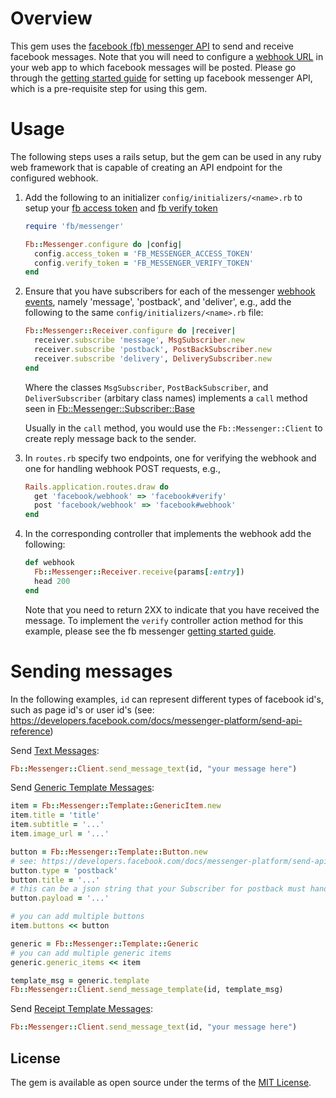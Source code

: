 # Overview

This gem uses the [facebook (fb) messenger API](https://developers.facebook.com/docs/messenger-platform/send-api-reference) to send and receive facebook messages. Note that you will need to configure a [webhook URL](https://developers.facebook.com/docs/messenger-platform/webhook-reference) in your web app to which facebook messages will be posted. Please go through the [getting started guide](https://developers.facebook.com/docs/messenger-platform/quickstart) for setting up facebook messenger API, which is a pre-requisite step for using this gem.

# Usage

The following steps uses a rails setup, but the gem can be used in any ruby web framework that is capable of creating an API endpoint for the configured webhook.

1. Add the following to an initializer `config/initializers/<name>.rb` to setup your [fb access token](https://developers.facebook.com/docs/messenger-platform/quickstart) and [fb verify token](https://developers.facebook.com/docs/messenger-platform/quickstart)
   ```ruby
   require 'fb/messenger'
   
   Fb::Messenger.configure do |config|
     config.access_token = 'FB_MESSENGER_ACCESS_TOKEN'
     config.verify_token = 'FB_MESSENGER_VERIFY_TOKEN'
   end
   ```

2. Ensure that you have subscribers for each of the messenger [webhook events](https://developers.facebook.com/docs/messenger-platform/webhook-reference), namely 'message', 'postback', and 'deliver', e.g., add the following to the same `config/initializers/<name>.rb` file:
   ```ruby
   Fb::Messenger::Receiver.configure do |receiver|
     receiver.subscribe 'message', MsgSubscriber.new
     receiver.subscribe 'postback', PostBackSubscriber.new
     receiver.subscribe 'delivery', DeliverySubscriber.new
   end
   ```
   
   Where the classes `MsgSubscriber`, `PostBackSubscriber`, and `DeliverSubscriber` (arbitary class names) implements a `call` method seen in [Fb::Messenger::Subscriber::Base](https://github.com/ccleung/fb-messenger/blob/master/lib/fb/messenger/subscribers/base.rb)
   
   Usually in the `call` method, you would use the `Fb::Messenger::Client` to create reply message back to the sender.

3. In `routes.rb` specify two endpoints, one for verifying the webhook and one for handling webhook POST requests, e.g.,
   ```ruby
   Rails.application.routes.draw do
     get 'facebook/webhook' => 'facebook#verify'
     post 'facebook/webhook' => 'facebook#webhook'
   end
   ```

4. In the corresponding controller that implements the webhook add the following:
   ```ruby
   def webhook
     Fb::Messenger::Receiver.receive(params[:entry])
     head 200
   end
   ```
   
   Note that you need to return 2XX to indicate that you have received the message. To implement the `verify` controller action method for this example, please see the fb messenger [getting started guide](https://developers.facebook.com/docs/messenger-platform/quickstart).

# Sending messages

In the following examples, `id` can represent different types of facebook id's, such as page id's or user id's (see: https://developers.facebook.com/docs/messenger-platform/send-api-reference)

Send [Text Messages](https://developers.facebook.com/docs/messenger-platform/send-api-reference/text-message):

```ruby
Fb::Messenger::Client.send_message_text(id, "your message here")
```

Send [Generic Template Messages](https://developers.facebook.com/docs/messenger-platform/send-api-reference/generic-template):

```ruby
item = Fb::Messenger::Template::GenericItem.new
item.title = 'title'
item.subtitle = '...'
item.image_url = '...'

button = Fb::Messenger::Template::Button.new
# see: https://developers.facebook.com/docs/messenger-platform/send-api-reference/button-template
button.type = 'postback'
button.title = '...'
# this can be a json string that your Subscriber for postback must handle
button.payload = '...'

# you can add multiple buttons
item.buttons << button

generic = Fb::Messenger::Template::Generic
# you can add multiple generic items
generic.generic_items << item

template_msg = generic.template
Fb::Messenger::Client.send_message_template(id, template_msg)
```

Send [Receipt Template Messages](https://developers.facebook.com/docs/messenger-platform/send-api-reference/receipt-template):

```ruby
Fb::Messenger::Client.send_message_text(id, "your message here")
```


## License

The gem is available as open source under the terms of the [MIT License](http://opensource.org/licenses/MIT).

